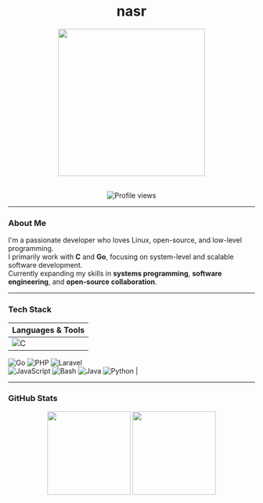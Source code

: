 <h1 align="center">nasr</h1>

<div align="center">
  <img src="https://github-readme-activity-graph.vercel.app/graph?username=nasrlol&radius=16&theme=react&area=true&order=5" height="300" />
</div>

<br/>

<p align="center">
  <img src="https://komarev.com/ghpvc/?username=nasrlol&color=blue" alt="Profile views" />
</p>

---

### About Me

I'm a passionate developer who loves Linux, open-source, and low-level programming.  
I primarily work with **C** and **Go**, focusing on system-level and scalable software development.  
Currently expanding my skills in **systems programming**, **software engineering**, and **open-source collaboration**.

---

### Tech Stack

<div>
  
| Languages & Tools |
|-------------------|
| ![C](https://img.shields.io/badge/-C-00599C?style=for-the-badge&logo=c&logoColor=white) 
![Go](https://img.shields.io/badge/-Go-00ADD8?style=for-the-badge&logo=go&logoColor=white)
![PHP](https://img.shields.io/badge/-PHP-777BB4?style=for-the-badge&logo=php&logoColor=white) 
![Laravel](https://img.shields.io/badge/-Laravel-FF2D20?style=for-the-badge&logo=laravel&logoColor=white)  
![JavaScript](https://img.shields.io/badge/-JavaScript-F7DF1E?style=for-the-badge&logo=javascript&logoColor=black) 
![Bash](https://img.shields.io/badge/-Bash-4EAA25?style=for-the-badge&logo=gnubash&logoColor=white)
![Java](https://img.shields.io/badge/-Java-007396?style=for-the-badge&logo=java&logoColor=white) 
![Python](https://img.shields.io/badge/-Python-3776AB?style=for-the-badge&logo=python&logoColor=white) |

</div>

---

### GitHub Stats

<div align="center">
  <img height="170px" src="https://github-readme-stats.vercel.app/api?username=nasrlol&show_icons=true&theme=react&hide_title=true" />
  <img height="170px" src="https://github-readme-stats.vercel.app/api/top-langs/?username=nasrlol&layout=compact&theme=react&hide_title=true" />
</div>
